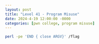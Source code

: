 ```yaml
---
layout: post
title: "Level 41 - Program Misuse"
date: 2024-4-19 12:00:00 -0000
categories: [pwn college, program misuse]
---
```


```bash
perl -pe 'END { close ARGV}' /flag
```